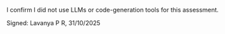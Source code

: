 I confirm I did not use LLMs or code-generation tools for this assessment.

Signed: Lavanya P R, 31/10/2025
